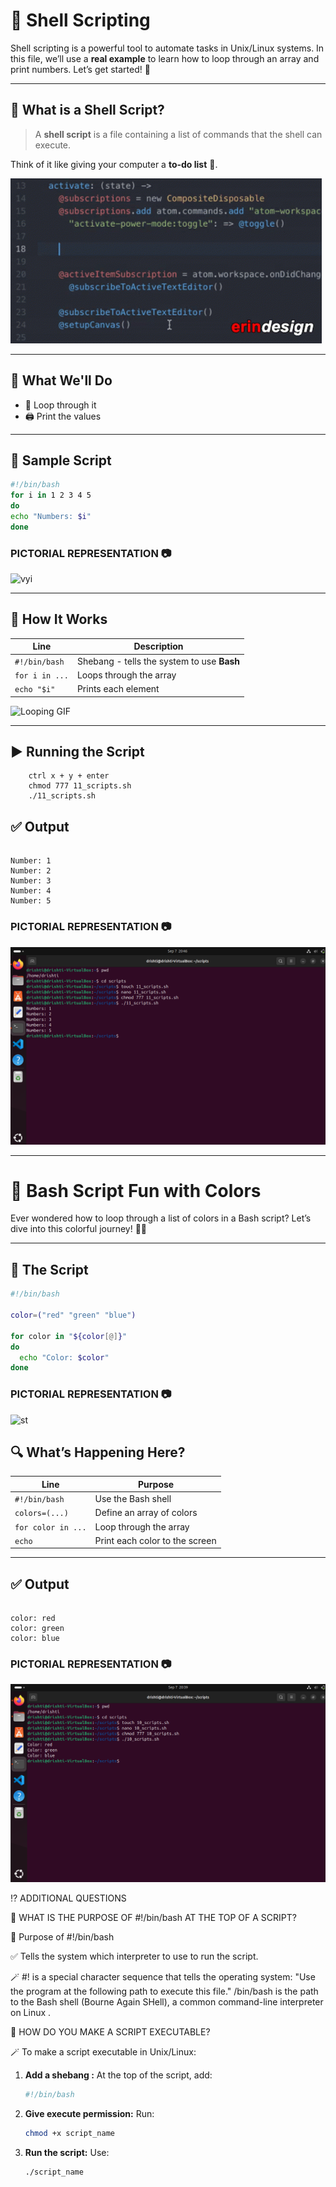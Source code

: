 
# 🐚 Shell Scripting

Shell scripting is a powerful tool to automate tasks in Unix/Linux systems. In this file, we’ll use a **real example** to learn how to loop through an array and print numbers. Let’s get started! 🚀

---

## 📌 What is a Shell Script?

> A **shell script** is a file containing a list of commands that the shell can execute.

Think of it like giving your computer a **to-do list** 📝.

![ hj](../images/gif9.png)

---

## 🎯 What We'll Do

- 🔁 Loop through it
- 🖨️ Print the values

---

## 🧾 Sample Script

```bash
#!/bin/bash
for i in 1 2 3 4 5 
do
echo "Numbers: $i"
done

````

### PICTORIAL REPRESENTATION 📷

![vyi](../images/number1.png)

---

## 🧠 How It Works

| Line             | Description                                |
| ---------------- | ------------------------------------------ |
| `#!/bin/bash`    | Shebang - tells the system to use **Bash** |
| `for i in ...`   | Loops through the array                    |
| `echo "$i"`      | Prints each element                        |


![Looping GIF](https://media.giphy.com/media/QBd2kLB5qDmysEXre9/giphy.gif)

---

## ▶️ Running the Script

        ctrl x + y + enter
        chmod 777 11_scripts.sh
        ./11_scripts.sh


## ✅ Output

```text

Number: 1
Number: 2
Number: 3
Number: 4
Number: 5
```

### PICTORIAL REPRESENTATION 📷

![yuf](../images/number2.png)

---


# 🎨 Bash Script Fun with Colors

Ever wondered how to loop through a list of colors in a Bash script? Let’s dive into this colorful journey! 🌈✨

---

## 🧾 The Script

```bash
#!/bin/bash

color=("red" "green" "blue")

for color in "${color[@]}"
do
  echo "Color: $color"
done
````

### PICTORIAL REPRESENTATION 📷

![st](../images/color1.png)


## 🔍 What’s Happening Here?


| Line               | Purpose                        |
| ------------------ | ------------------------------ |
| `#!/bin/bash`      | Use the Bash shell             |
| `colors=(...)`     | Define an array of colors      |
| `for color in ...` | Loop through the array         |
| `echo`             | Print each color to the screen |

---

## ✅ Output

```text

color: red
color: green
color: blue

```
### PICTORIAL REPRESENTATION 📷
![vtg](../images/color2.png)


⁉️ ADDITIONAL QUESTIONS

🤔 WHAT IS THE PURPOSE OF #!/bin/bash AT THE TOP OF A SCRIPT?

🧠 Purpose of #!/bin/bash

✅ Tells the system which interpreter to use to run the script.

🪄 #! is a special character sequence that tells the operating system:
"Use the program at the following path to execute this file."
/bin/bash is the path to the Bash shell (Bourne Again SHell), a common command-line interpreter on Linux .

🤔 HOW DO YOU MAKE A SCRIPT EXECUTABLE?

🪄 To make a script executable in Unix/Linux:

1. **Add a shebang :**
   At the top of the script, add:

   ```bash
   #!/bin/bash
   ```

2. **Give execute permission:**
   Run:

   ```bash
   chmod +x script_name
   ```

3. **Run the script:**
   Use:

   ```bash
   ./script_name
   ```

